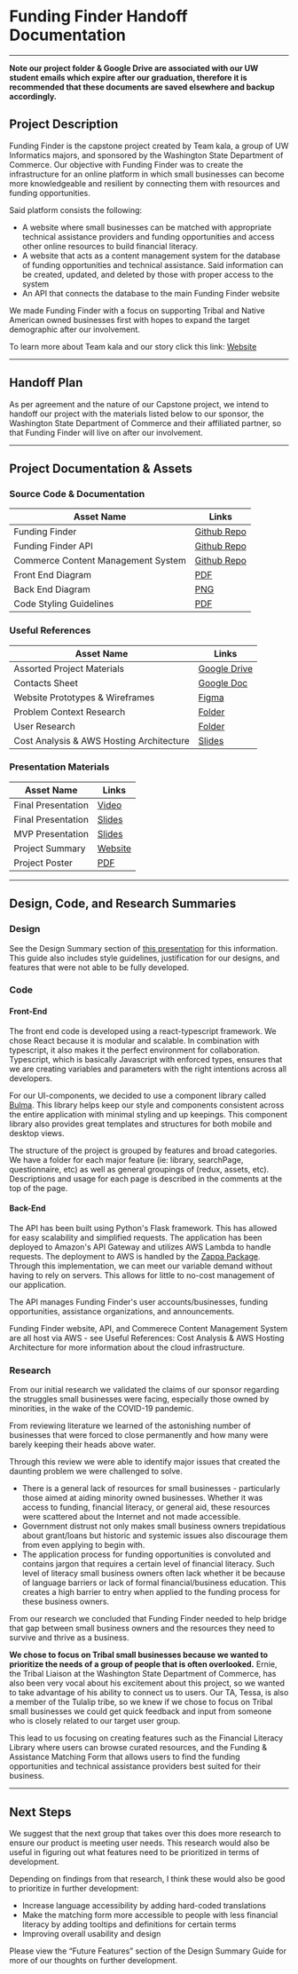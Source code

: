 # Funding Finder Handoff Documentation
---
**Note our project folder & Google Drive are associated with our UW student emails which expire after our graduation, therefore it is recommended that these documents are saved elsewhere and backup accordingly.**

## Project Description

Funding Finder is the capstone project created by Team kala, a group of UW Informatics majors, and sponsored by the Washington State Department of Commerce. Our objective with Funding Finder was to create the infrastructure for an online platform in which small businesses can become more knowledgeable and resilient by connecting them with resources and funding opportunities.

Said platform consists the following:
- A website where small businesses can be matched with appropriate technical assistance providers and funding opportunities and access other online resources to build financial literacy.
- A website that acts as a content management system for the database of funding opportunities and technical assistance. Said information can be created, updated, and deleted by those with proper access to the system
- An API that connects the database to the main Funding Finder website

We made Funding Finder with a focus on supporting Tribal and Native American owned businesses first with hopes to expand the target demographic after our involvement.

To learn more about Team kala and our story click this link: [Website](https://addlinklater)

---

## Handoff Plan

As per agreement and the nature of our Capstone project, we intend to handoff our project with the materials listed below to our sponsor, the Washington State Department of Commerce and their affiliated partner, so that Funding Finder will live on after our involvement.

---

## Project Documentation & Assets

### Source Code & Documentation
Asset Name | Links
-------------------|-------------------
Funding Finder | [Github Repo](https://github.com/laurenng/Kala-Resilient-Small-Business)
Funding Finder API | [Github Repo](https://github.com/kelsonflint/rsbAPI)
Commerce Content Management System | [Github Repo](https://github.com/kelsonflint/rsbCommercePortal)
Front End Diagram | [PDF](https://drive.google.com/file/d/13jCrhQyt1GhTzryZtyrBmBNIYHchC9CF/view?usp=sharing)
Back End Diagram | [PNG](https://drive.google.com/file/d/1bMYJBAlAsX9n40OyYAnj22SLUT0VFB3M/view?usp=sharing)
Code Styling Guidelines | [PDF](https://airbnb.io/javascript/react/)

### Useful References
Asset Name | Links
-------------------|-------------------
Assorted Project Materials | [Google Drive](https://drive.google.com/drive/folders/1WWqiFswhnRUtzVISSQB4AmkxQtvRp9J5?usp=sharing)
Contacts Sheet | [Google Doc](https://docs.google.com/document/d/1mfG3p6qLAJpOfs7AgEJ3Lcjn00RxmbU6DtsXm9sQmzE/edit?usp=sharing)
Website Prototypes & Wireframes | [Figma](https://www.figma.com/file/2J2k7Jxc90jZH8ndi0ZIKo/kala-Wireframes?node-id=0%3A1)
Problem Context Research | [Folder](https://drive.google.com/drive/folders/1qDCsFTKwaYvcqBwzdajNHw8qshxRCeFz?usp=sharing)
User Research | [Folder](https://drive.google.com/drive/folders/1fb6A-0X_10IZSfI1q1zILfkYQosDiPT6?usp=sharing)
Cost Analysis & AWS Hosting Architecture | [Slides](https://docs.google.com/presentation/d/1OqSIfj7pWVKsv18hjOAFLhhW2VmnPr-GsPCBlK4Q3fM/edit?usp=sharing)


### Presentation Materials
Asset Name | Links
-------------------|-------------------
Final Presentation | [Video](https://youtu.be/IopUevw1WAo)
Final Presentation | [Slides](https://docs.google.com/presentation/d/1AQfUeK-AQ1aGYKWI4Z5g0efkkS6swOlAKysKJwTEMSg/edit?usp=sharing)
MVP Presentation | [Slides](https://docs.google.com/presentation/d/1CYb8Fmd9vHT6os6ibxAA-c_6UbzO9XVCaV9ShrfA9Co/edit?usp=sharing)
Project Summary | [Website](https://laurenng.github.io/about-kala/dist/index.html)
Project Poster | [PDF](https://drive.google.com/file/d/1-VMgGNAuQHeKHsXGmUQ5sjfbMC4_Wibs/view?usp=sharing)

---

## Design, Code, and Research Summaries

### Design

See the Design Summary section of [this presentation](https://app.pitch.com/app/presentation/c0de29c8-c84a-4a9e-8eb9-279561457e6d/5394b914-3b77-48a0-a559-ef21dce4b08a) for this information. This guide also includes style guidelines, justification for our designs, and features that were not able to be fully developed.

### Code

#### Front-End

The front end code is developed using a react-typescript framework. We chose React because it is modular and scalable. In combination with typescript, it also makes it the perfect environment for collaboration. Typescript, which is basically Javascript with enforced types, ensures that we are creating variables and parameters with the right intentions across all developers.

For our UI-components, we decided to use a component library called [Bulma](https://bulma.io/). This library helps keep our style and components consistent across the entire application with minimal styling and up keepings. This component library also provides great templates and structures for both mobile and desktop views.

The structure of the project is grouped by features and broad categories. We have a folder for each major feature (ie: library, searchPage, questionnaire, etc) as well as general groupings of (redux, assets, etc). Descriptions and usage for each page is described in the comments at the top of the page.

#### Back-End

The API has been built using Python's Flask framework. This has allowed for easy scalability and simplified requests. The application has been deployed to Amazon's API Gateway and utilizes AWS Lambda to handle requests. The deployment to AWS is handled by the [Zappa Package](https://pythonforundergradengineers.com/deploy-serverless-web-app-aws-lambda-zappa.html). Through this implementation, we can meet our variable demand without having to rely on servers. This allows for little to no-cost management of our application.

The API manages Funding Finder's user accounts/businesses, funding opportunities, assistance organizations, and announcements.

Funding Finder website, API, and Commerece Content Management System are all host via AWS - see Useful References: Cost Analysis & AWS Hosting Architecture for more information about the cloud infrastructure.

### Research

From our initial research we validated the claims of our sponsor regarding the struggles small businesses were facing, especially those owned by minorities, in the wake of the COVID-19 pandemic.

From reviewing literature we learned of the astonishing number of businesses that were forced to close permanently and how many were barely keeping their heads above water.

Through this review we were able to identify major issues that created the daunting problem we were challenged to solve.
- There is a general lack of resources for small businesses - particularly those aimed at aiding minority owned businesses. Whether it was access to funding, financial literacy, or general aid, these resources were scattered about the Internet and not made accessible.
- Government distrust not only makes small business owners trepidatious about grant/loans but historic and systemic issues also discourage them from even applying to begin with.
- The application process for funding opportunities is convoluted and contains jargon that requires a certain level of financial literacy. Such level of literacy small business owners often lack whether it be because of language barriers or lack of formal financial/business education. This creates a high barrier to entry when applied to the funding process for these business owners.

From our research we concluded that Funding Finder needed to help bridge that gap between small business owners and the resources they need to survive and thrive as a business.

**We chose to focus on Tribal small businesses because we wanted to prioritize the needs of a group of people that is often overlooked.** Ernie, the Tribal Liaison at the Washington State Department of Commerce, has also been very vocal about his excitement about this project, so we wanted to take advantage of his ability to connect us to users. Our TA, Tessa, is also a member of the Tulalip tribe, so we knew if we chose to focus on Tribal small businesses we could get quick feedback and input from someone who is closely related to our target user group.

 This lead to us focusing on creating features such as the Financial Literacy Library where users can browse curated resources, and the Funding & Assistance Matching Form that allows users to find the funding opportunities and technical assistance providers best suited for their business.

---

## Next Steps

We suggest that the next group that takes over this does more research to ensure our product is meeting user needs. This research would also be useful in figuring out what features need to be prioritized in terms of development.

Depending on findings from that research, I think these would also be good to prioritize in further development:
- Increase language accessibility by adding hard-coded translations
- Make the matching form more accessible to people with less financial literacy by adding tooltips and definitions for certain terms
- Improving overall usability and design

Please view the “Future Features” section of the Design Summary Guide for more of our thoughts on further development.
